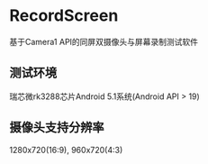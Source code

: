 # RecordScreen
基于Camera1 API的同屏双摄像头与屏幕录制测试软件
## 测试环境
瑞芯微rk3288芯片Android 5.1系统(Android API > 19)

## 摄像头支持分辨率
1280x720(16:9), 960x720(4:3)
